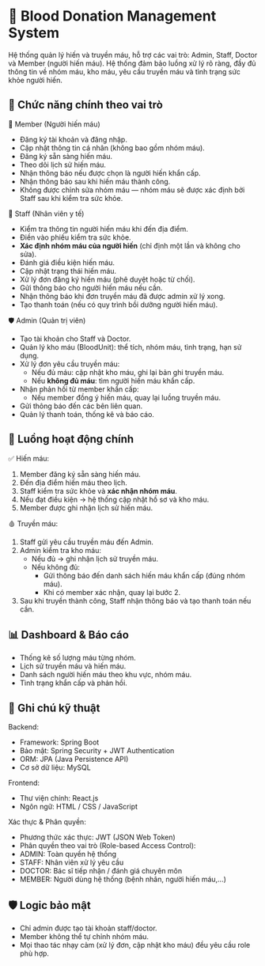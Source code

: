 # 💉 Blood Donation Management System

Hệ thống quản lý hiến và truyền máu, hỗ trợ các vai trò: Admin, Staff, Doctor và Member (người hiến máu). Hệ thống đảm bảo luồng xử lý rõ ràng, đầy đủ thông tin về nhóm máu, kho máu, yêu cầu truyền máu và tình trạng sức khỏe người hiến.

## 📌 Chức năng chính theo vai trò

👤 Member (Người hiến máu)

- Đăng ký tài khoản và đăng nhập.
- Cập nhật thông tin cá nhân (không bao gồm nhóm máu).
- Đăng ký sẵn sàng hiến máu.
- Theo dõi lịch sử hiến máu.
- Nhận thông báo nếu được chọn là người hiến khẩn cấp.
- Nhận thông báo sau khi hiến máu thành công.
- Không được chỉnh sửa nhóm máu — nhóm máu sẽ được xác định bởi Staff sau khi kiểm tra sức khỏe.

 🧪 Staff (Nhân viên y tế)

- Kiểm tra thông tin người hiến máu khi đến địa điểm.
- Điền vào phiếu kiểm tra sức khỏe.
- **Xác định nhóm máu của người hiến** (chỉ định một lần và không cho sửa).
- Đánh giá điều kiện hiến máu.
- Cập nhật trạng thái hiến máu.
- Xử lý đơn đăng ký hiến máu (phê duyệt hoặc từ chối).
- Gửi thông báo cho người hiến máu nếu cần.
- Nhận thông báo khi đơn truyền máu đã được admin xử lý xong.
- Tạo thanh toán (nếu có quy trình bồi dưỡng người hiến máu).

 🛡 Admin (Quản trị viên)

- Tạo tài khoản cho Staff và Doctor.
- Quản lý kho máu (BloodUnit): thể tích, nhóm máu, tình trạng, hạn sử dụng.
- Xử lý đơn yêu cầu truyền máu:
  - Nếu đủ máu: cập nhật kho máu, ghi lại bản ghi truyền máu.
  - Nếu **không đủ máu**: tìm người hiến máu khẩn cấp.
- Nhận phản hồi từ member khẩn cấp:
  - Nếu member đồng ý hiến máu, quay lại luồng truyền máu.
- Gửi thông báo đến các bên liên quan.
- Quản lý thanh toán, thống kê và báo cáo.


## 🔄 Luồng hoạt động chính

✅ Hiến máu:

1. Member đăng ký sẵn sàng hiến máu.
2. Đến địa điểm hiến máu theo lịch.
3. Staff kiểm tra sức khỏe và **xác nhận nhóm máu**.
4. Nếu đạt điều kiện → hệ thống cập nhật hồ sơ và kho máu.
5. Member được ghi nhận lịch sử hiến máu.


🩸 Truyền máu:

1. Staff gửi yêu cầu truyền máu đến Admin.
2. Admin kiểm tra kho máu:
   - Nếu đủ → ghi nhận lịch sử truyền máu.
   - Nếu không đủ:
     - Gửi thông báo đến danh sách hiến máu khẩn cấp (đúng nhóm máu).
     - Khi có member xác nhận, quay lại bước 2.
3. Sau khi truyền thành công, Staff nhận thông báo và tạo thanh toán nếu cần.

## 📊 Dashboard & Báo cáo

- Thống kê số lượng máu từng nhóm.
- Lịch sử truyền máu và hiến máu.
- Danh sách người hiến máu theo khu vực, nhóm máu.
- Tình trạng khẩn cấp và phản hồi.

## 🚧 Ghi chú kỹ thuật

 Backend:
 - Framework: Spring Boot
 - Bảo mật: Spring Security + JWT Authentication
 - ORM: JPA (Java Persistence API)
 - Cơ sở dữ liệu: MySQL
   
 Frontend:
 - Thư viện chính: React.js
 - Ngôn ngữ: HTML / CSS / JavaScript
   
Xác thực & Phân quyền:
 - Phương thức xác thực: JWT (JSON Web Token)
 - Phân quyền theo vai trò (Role-based Access Control):
 - ADMIN: Toàn quyền hệ thống
 - STAFF: Nhân viên xử lý yêu cầu
 - DOCTOR: Bác sĩ tiếp nhận / đánh giá chuyên môn
 - MEMBER: Người dùng hệ thống (bệnh nhân, người hiến máu,...)
   
## 🛡 Logic bảo mật

- Chỉ admin được tạo tài khoản staff/doctor.
- Member không thể tự chỉnh nhóm máu.
- Mọi thao tác nhạy cảm (xử lý đơn, cập nhật kho máu) đều yêu cầu role phù hợp.
